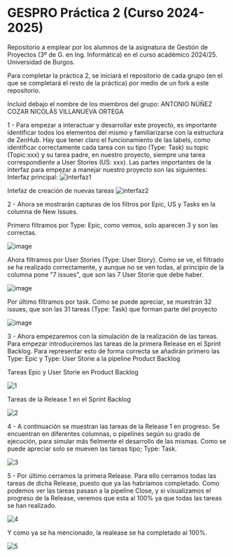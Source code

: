 # GESPRO Práctica 2 (Curso 2024-2025)
Repositorio a emplear por los alumnos de la asignatura de Gestión de Proyectos (3º de G. en Ing. Informática) en el curso académico 2024/25. Universidad de Burgos.

Para completar la práctica 2, se iniciará el repositorio de cada grupo (en el que se completará el resto de la práctica) por medio de un fork a este repositorio.

Incluid debajo el nombre de los miembros del grupo:
  ANTONIO NÚÑEZ COZAR
  NICOLÁS VILLANUEVA ORTEGA

1 - Para empezar a interactuar y desarrollar este proyecto, es importante identificar todos los elementos del mismo y familiarizarse con la estructura de ZenHub. Hay que tener claro el funcionamiento de las labels, como identificar correctamente cada tarea con su tipo (Type: Task) su topic (Topic:xxx) y su tarea padre, en nuestro proyecto, siempre una tarea correspondiente a User Stories (US: xxx).
Las partes importantes de la interfaz para empezar a manejar nuestro proyecto son las siguientes:
Interfaz principal:
![interfaz1](https://github.com/user-attachments/assets/23fbe5e0-d83d-4afc-833f-dba7b45fd4f9)

Intefaz de creación de nuevas tareas
![interfaz2](https://github.com/user-attachments/assets/0a945611-fafa-4f99-ae30-2c2ea50841c8)

2 - Ahora se mostrarán capturas de los filtros por Epic, US y Tasks en la columna de New Issues.

Primero filtramos por Type: Epic, como vemos, solo aparecen 3 y son las correctas.

![image](https://github.com/user-attachments/assets/a89d3512-94c9-464d-a7bb-3240ee842a83)

Ahora filtramos por User Stories (Type: User Story). Como se ve, el filtrado se ha realizado correctamente, y aunque no se ven todas, al principio de la columna pone "7 issues", que son las 7 User Storie que debe haber.

![image](https://github.com/user-attachments/assets/ab50ff0b-e284-4398-95a4-2f31024f20c9)

Por último filtramos por task. Como se puede apreciar, se muestrán 32 issues, que son las 31 tareas (Type: Task) que forman parte del proyecto

![image](https://github.com/user-attachments/assets/ec91bf2d-5fcb-4d53-a15f-f72ce8167368)


3 - Ahora empezaremos con la simulación de la realización de las tareas. Para empezar introduciremos las tareas de la primera Release en el Sprint Backlog. Para representar esto de forma correcta se añadirán primero las Type: Epic y Type: User Storie a la pipeline Product Backlog

Tareas Epic y User Storie en Product Backlog

![1](https://github.com/user-attachments/assets/2aac94bd-106e-457b-bdfc-eaed11ede71b)


Tareas de la Release 1 en el Sprint Backlog

![2](https://github.com/user-attachments/assets/0965b59b-fc05-444b-868d-db6537f6c003)


4 - A continuación se muestran las tareas de la Release 1 en progreso. Se encuentran en diferentes columnas, o pipelines según su grado de ejecución, para simular más fielmente el desarrollo de las mismas. Como se puede apreciar solo se mueven las tareas tipo; Type: Task.

![3](https://github.com/user-attachments/assets/f432e0d6-418c-4d59-81e5-b6703cee2103)

5 - Por último cerramos la primera Release. Para ello cerramos todas las tareas de dicha Release, puesto que ya las habríamos completado. Como podemos ver las tareas pasasn a la pipeline Close, y si visualizamos el progreso de la Release, veremos que esta al 100% ya que todas las tareas se han realizado.

![4](https://github.com/user-attachments/assets/05ff158d-3abd-4822-aa3a-8633cbcad6db)

Y como ya se ha mencionado, la realease se ha completado al 100%.

![5](https://github.com/user-attachments/assets/b24528ab-a75a-4547-9b4b-a9c71dbcbb56)













